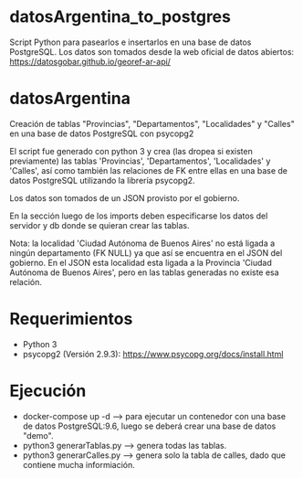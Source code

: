 # datosArgentina_to_postgres
Script Python para pasearlos e insertarlos en una base de datos PostgreSQL. Los datos son tomados desde la web oficial de datos abiertos: https://datosgobar.github.io/georef-ar-api/

# datosArgentina
Creación de tablas "Provincias", "Departamentos", "Localidades" y "Calles" en una base de datos PostgreSQL con psycopg2

El script fue generado con python 3 y crea (las dropea si existen previamente) las tablas 'Provincias', 'Departamentos', 'Localidades' y 'Calles', así como también las relaciones de FK entre ellas en una base de datos PostgreSQL utilizando la librería psycopg2.

Los datos son tomados de un JSON provisto por el gobierno.

En la sección luego de los imports deben especificarse los datos del servidor y db donde se quieran crear las tablas.

Nota: la localidad 'Ciudad Autónoma de Buenos Aires' no está ligada a ningún departamento (FK NULL) ya que así se encuentra en el JSON del gobierno. En el JSON esta localidad esta ligada a la Provincia 'Ciudad Autónoma de Buenos Aires', pero en las tablas generadas no existe esa relación.

# Requerimientos
* Python 3
* psycopg2 (Versión 2.9.3): https://www.psycopg.org/docs/install.html

# Ejecución
* docker-compose up -d --> para ejecutar un contenedor con una base de datos PostgreSQL:9.6, luego se deberá crear una base de datos "demo".
* python3 generarTablas.py --> genera todas las tablas.
* python3 generarCalles.py --> genera solo la tabla de calles, dado que contiene mucha informiación.